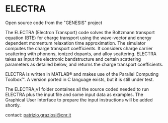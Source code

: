 # ELECTRA
Open source code from the "GENESIS" project

The ELECTRA (Electron Transport) code solves the Boltzmann transport equation (BTE) for charge transport using the wave-vector and energy dependent momentum relaxation time approximation. The simulator computes the charge transport coefficients. It considers charge carrier scattering with phonons, ionized dopants, and alloy scattering. 
ELECTRA takes as input the electronic bandstructure and certain scattering parameters as detailed below, and returns the charge transport coefficients.

ELECTRA is written in MATLAB® and makes use of the Parallel Computing Toolbox™. A version ported in C language exists, but it is still under test.

The ELECTRA_v1 folder containes all the source coded needed to run ELECTRA plus the input file and some input data as examples. The Graphical User Interface to prepare the input instructions will be added shortly.

contact: patrizio.graziosi@cnr.it
